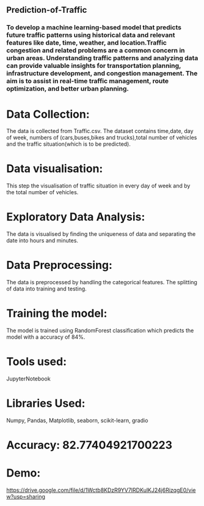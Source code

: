 ## Prediction-of-Traffic
### To develop a machine learning-based model that predicts future traffic patterns using historical data and relevant features like date, time, weather, and location.Traffic congestion and related problems are a common concern in urban areas. Understanding traffic patterns and analyzing data can provide valuable insights for transportation planning, infrastructure development, and congestion management. The aim is to assist in real-time traffic management, route optimization, and better urban planning.

# Data Collection:
The data is collected from Traffic.csv. The dataset contains time,date, day of week, numbers of (cars,buses,bikes and trucks),total number of vehicles and the traffic situation(which is to be predicted).

# Data visualisation:
This step the visualisation of traffic situation in every day of week and by the total number of vehicles.

# Exploratory Data Analysis:
The data is visualised by finding the uniqueness of data and separating the date into hours and minutes.

# Data Preprocessing:
The data is preprocessed by handling the categorical features. The splitting of data into training and testing.

# Training the model:
The model is trained using RandomForest classification which predicts the model with a accuracy of 84%.

# Tools used:
JupyterNotebook

# Libraries Used:
Numpy, Pandas, Matplotlib, seaborn, scikit-learn, gradio

# Accuracy: 82.77404921700223

# Demo:


https://drive.google.com/file/d/1Wctb8KDzR9YV7IRDKulKJ24j6RizqgE0/view?usp=sharing


